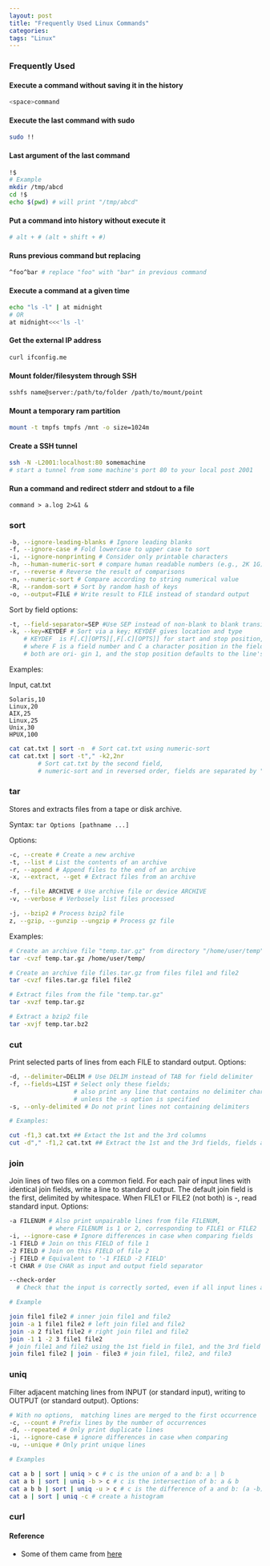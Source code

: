 ```yaml
---
layout: post
title: "Frequently Used Linux Commands"
categories:
tags: "Linux"
---
```


### Frequently Used

#### Execute a command without saving it in the history
```bash
<space>command
``` 
#### Execute the last command with sudo  
```bash
sudo !!
```
#### Last argument of the last command
```bash
!$
# Example
mkdir /tmp/abcd
cd !$
echo $(pwd) # will print "/tmp/abcd"   
```

#### Put a command into history without execute it
```bash  
# alt + # (alt + shift + #) 
```

#### Runs previous command but replacing
```bash
^foo^bar # replace "foo" with "bar" in previous command
```

#### Execute a command at a given time
```bash
echo "ls -l" | at midnight
# OR
at midnight<<<'ls -l'
```

#### Get the external IP address 
```bash
curl ifconfig.me
```

#### Mount folder/filesystem through SSH
```bash
sshfs name@server:/path/to/folder /path/to/mount/point
```

#### Mount a temporary ram partition
```bash
mount -t tmpfs tmpfs /mnt -o size=1024m
```

#### Create a SSH tunnel
```bash
ssh -N -L2001:localhost:80 somemachine
# start a tunnel from some machine's port 80 to your local post 2001
```

#### Run a command and  redirect stderr and stdout to a file
```
command > a.log 2>&1 &
```


### sort

```bash
-b, --ignore-leading-blanks # Ignore leading blanks
-f, --ignore-case # Fold lowercase to upper case to sort
-i, --ignore-nonprinting # Consider only printable characters
-h, --human-numeric-sort # compare human readable numbers (e.g., 2K 1G)
-r, --reverse # Reverse the result of comparisons
-n, --numeric-sort # Compare according to string numerical value
-R, --random-sort # Sort by random hash of keys
-o, --output=FILE # Write result to FILE instead of standard output
```

Sort by field options:

```bash
-t, --field-separator=SEP #Use SEP instead of non-blank to blank transition
-k, --key=KEYDEF # Sort via a key; KEYDEF gives location and type
    # KEYDEF  is F[.C][OPTS][,F[.C][OPTS]] for start and stop position, 
    # where F is a field number and C a character position in the field; 
    # both are ori‐ gin 1, and the stop position defaults to the line's end.  
```

Examples:

Input, cat.txt
```
Solaris,10
Linux,20
AIX,25
Linux,25
Unix,30
HPUX,100
```

```bash
cat cat.txt | sort -n  # Sort cat.txt using numeric-sort
cat cat.txt | sort -t"," -k2,2nr 
        # Sort cat.txt by the second field, 
        # numeric-sort and in reversed order, fields are separated by ","
```


### tar
Stores and extracts files from a tape or disk archive. 

Syntax: ```tar Options [pathname ...]```

Options:

```bash
-c, --create # Create a new archive
-t, --list # List the contents of an archive
-r, --append # Append files to the end of an archive  
-x, --extract, --get # Extract files from an archive

-f, --file ARCHIVE # Use archive file or device ARCHIVE
-v, --verbose # Verbosely list files processed

-j, --bzip2 # Process bzip2 file
z, --gzip, --gunzip --ungzip # Process gz file
```

Examples:

```bash
# Create an archive file "temp.tar.gz" from directory "/home/user/temp"
tar -cvzf temp.tar.gz /home/user/temp/ 

# Create an archive file files.tar.gz from files file1 and file2
tar -cvzf files.tar.gz file1 file2

# Extract files from the file "temp.tar.gz"
tar -xvzf temp.tar.gz

# Extract a bzip2 file
tar -xvjf temp.tar.bz2
```


### cut
Print selected parts of lines from each FILE to standard output. Options:

```bash
-d, --delimiter=DELIM # Use DELIM instead of TAB for field delimiter
-f, --fields=LIST # Select only these fields; 
                  # also print any line that contains no delimiter character, 
                  # unless the -s option is specified
-s, --only-delimited # Do not print lines not containing delimiters

# Examples:

cut -f1,3 cat.txt ## Extact the 1st and the 3rd columns
cut -d"," -f1,2 cat.txt ## Extract the 1st and the 3rd fields, fields are separated by ","
```

### join
Join lines of two files on a common field. For each pair of input lines  with identical join fields, write a line to standard output.  The default join field is the first, delimited by whitespace.  When FILE1 or FILE2 (not both) is -, read standard input. Options:

```bash
-a FILENUM # Also print unpairable lines from file FILENUM, 
           # where FILENUM is 1 or 2, corresponding to FILE1 or FILE2
-i, --ignore-case # Ignore differences in case when comparing fields
-1 FIELD # Join on this FIELD of file 1
-2 FIELD # Join on this FIELD of file 2
-j FIELD # Equivalent to '-1 FIELD -2 FIELD'
-t CHAR # Use CHAR as input and output field separator

--check-order 
  # Check that the input is correctly sorted, even if all input lines are pairable

# Example

join file1 file2 # inner join file1 and file2
join -a 1 file1 file2 # left join file1 and file2
join -a 2 file1 file2 # right join file1 and file2
join -1 1 -2 3 file1 file2 
# join file1 and file2 using the 1st field in file1, and the 3rd field in file2
join file1 file2 | join - file3 # join file1, file2, and file3
```



### uniq
Filter adjacent matching lines from INPUT (or standard input), writing to OUTPUT (or standard output). Options:

```bash
# With no options,  matching lines are merged to the first occurrence
-c, --count # Prefix lines by the number of occurrences
-d, --repeated # Only print duplicate lines
-i, --ignore-case # ignore differences in case when comparing
-u, --unique # Only print unique lines

# Examples

cat a b | sort | uniq > c # c is the union of a and b: a | b
cat a b | sort | uniq -b > c # c is the intersection of b: a & b
cat a b b | sort | uniq -u > c # c is the difference of a and b: (a -b)
cat a | sort | uniq -c # create a histogram
```



### curl


#### Reference
- Some of them came from [here](http://www.commandlinefu.com/commands/browse/sort-by-votes)
